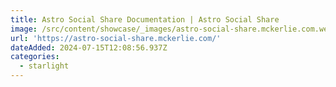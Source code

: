 ```yaml
---
title: Astro Social Share Documentation | Astro Social Share
image: /src/content/showcase/_images/astro-social-share.mckerlie.com.webp
url: 'https://astro-social-share.mckerlie.com/'
dateAdded: 2024-07-15T12:08:56.937Z
categories:
  - starlight
---
```


